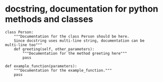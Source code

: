 # docstring, documentation for python methods and classes


	class Person:
	    """Documentation for the class Person should be here.
	    Since docstring uses multi-line string, documentation can be multi-line too"""
	    def greeting(self, other_parameters):
	        """Documentation for the method greeting here"""
	        pass
	        
	def example_function(parameters):
	    """Documentation for the example_function."""
	    pass
